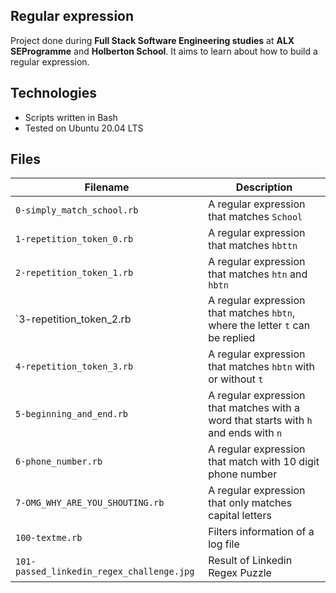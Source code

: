 Regular expression
---
Project done during **Full Stack Software Engineering studies** at **ALX SEProgramme** and **Holberton School**. It aims to learn about how to build a regular expression.

Technologies
---
* Scripts written in Bash
* Tested on Ubuntu 20.04 LTS

Files
---
**Filename**                                 |**Description**
---------------------------------------------|--------------------
`0-simply_match_school.rb`                   | A regular expression that matches `School`
`1-repetition_token_0.rb`                    | A regular expression that matches `hbttn`
`2-repetition_token_1.rb`                    | A regular expression that matches `htn` and `hbtn`
`3-repetition_token_2.rb                     | A regular expression that matches `hbtn`, where the letter `t` can be replied
`4-repetition_token_3.rb`                    | A regular expression that matches `hbtn` with or without `t`
`5-beginning_and_end.rb`                     | A regular expression that matches with a word that starts with `h` and ends with `n`
`6-phone_number.rb`                          | A regular expression that match with 10 digit phone number
`7-OMG_WHY_ARE_YOU_SHOUTING.rb`              | A regular expression that only matches capital letters
`100-textme.rb`                              | Filters information of a log file
`101-passed_linkedin_regex_challenge.jpg`    | Result of Linkedin Regex Puzzle

